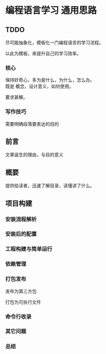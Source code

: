 # 编程语言学习 通用思路

## TDDO

尽可能抽象化，模板化一门编程语言的学习流程。

以此为模板，来提升自己的学习效率。

### 核心

保持好奇心，多为是什么，为什么，怎么办。  
既是 概念，设计意义，如何使用。

要求甚解。

### 写作技巧

需要明确段落要表达的目的

## 前言

文章诞生的理由，与目的意义

## 概要

提供给读者，迅速了解目录，读懂讲了什么。

## 项目构建

### 安装流程解析

### 安装后的配置

### 工程构建与简单运行

### 依赖管理

### 打包发布

发布为第三方包

打包为可执行文件

### 命令行收录

### 其它问题

### 总结